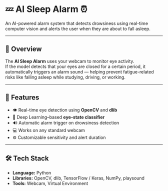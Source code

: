 # 💤 AI Sleep Alarm ⏰  
An AI-powered alarm system that detects drowsiness using real-time computer vision and alerts the user when they are about to fall asleep.

---

## 🚀 Overview
The **AI Sleep Alarm** uses your webcam to monitor eye activity.  
If the model detects that your eyes are closed for a certain period, it automatically triggers an alarm sound — helping prevent fatigue-related risks like falling asleep while studying, driving, or working.

---

## 🧠 Features
- 👁️ Real-time eye detection using **OpenCV** and **dlib**
- 🧩 Deep Learning–based **eye-state classifier**
- 🔊 Automatic alarm trigger on drowsiness detection
- 💻 Works on any standard webcam
- ⚙️ Customizable sensitivity and alert duration

---

## 🛠️ Tech Stack
- **Language:** Python  
- **Libraries:** OpenCV, dlib, TensorFlow / Keras, NumPy, playsound  
- **Tools:** Webcam, Virtual Environment
